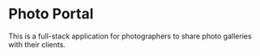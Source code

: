 # Photo Portal

This is a full-stack application for photographers to share photo galleries with their clients.
